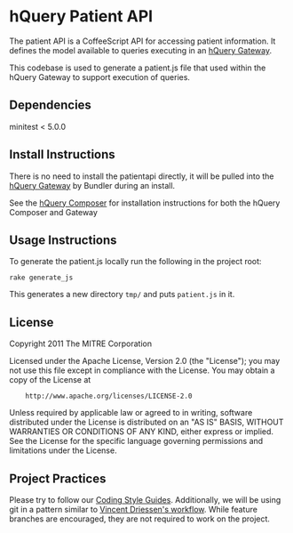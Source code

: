 hQuery Patient API
=========

The patient API is a CoffeeScript API for accessing patient information. It defines the model available to queries executing in an [hQuery Gateway](http://github.com/hquery/query-gateway). 

This codebase is used to generate a patient.js file that used within the hQuery Gateway to support execution of queries. 

Dependencies
------------
minitest < 5.0.0

Install Instructions
--------------------

There is no need to install the patientapi directly, it will be pulled into the [hQuery Gateway](http://github.com/hquery/query-gateway) by Bundler during an install.

See the [hQuery Composer](http://github.com/hquery/query-composer) for installation instructions for both the hQuery Composer and Gateway
  
Usage Instructions
--------------------
To generate the patient.js locally run the following in the project root: 

`rake generate_js` 

This generates a new directory `tmp/` and puts `patient.js` in it.  

License
-------

Copyright 2011 The MITRE Corporation

Licensed under the Apache License, Version 2.0 (the "License");
you may not use this file except in compliance with the License.
You may obtain a copy of the License at

		http://www.apache.org/licenses/LICENSE-2.0

Unless required by applicable law or agreed to in writing, software
distributed under the License is distributed on an "AS IS" BASIS,
WITHOUT WARRANTIES OR CONDITIONS OF ANY KIND, either express or implied.
See the License for the specific language governing permissions and
limitations under the License.

Project Practices
-----------------

Please try to follow our [Coding Style Guides](http://github.com/eedrummer/styleguide). Additionally, we will be using git in a pattern similar to [Vincent Driessen's workflow](http://nvie.com/posts/a-successful-git-branching-model/). While feature branches are encouraged, they are not required to work on the project.
